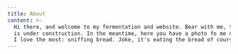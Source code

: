 ```yaml
---
title: About
content: >-
  Hi there, and welcome to my fermentation and website. Bear with me, the site
  is under construction. In the meantime, here you have a photo fo me doing what
  I love the most: sniffing bread. Joke, it's eating the bread of course.
---
```


